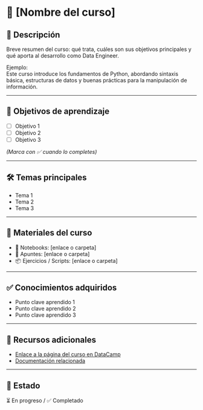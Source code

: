 # 📘 [Nombre del curso]

## 📌 Descripción
Breve resumen del curso: qué trata, cuáles son sus objetivos principales y qué aporta al desarrollo como Data Engineer.  

Ejemplo:  
Este curso introduce los fundamentos de Python, abordando sintaxis básica, estructuras de datos y buenas prácticas para la manipulación de información.

---

## 🎯 Objetivos de aprendizaje
- [ ] Objetivo 1  
- [ ] Objetivo 2  
- [ ] Objetivo 3  

*(Marca con ✅ cuando lo completes)*

---

## 🛠️ Temas principales
- Tema 1  
- Tema 2  
- Tema 3  

---

## 📂 Materiales del curso
- 📓 Notebooks: [enlace o carpeta]  
- 📑 Apuntes: [enlace o carpeta]  
- 📦 Ejercicios / Scripts: [enlace o carpeta]  

---

## ✅ Conocimientos adquiridos
- Punto clave aprendido 1  
- Punto clave aprendido 2  
- Punto clave aprendido 3  

---

## 🔗 Recursos adicionales
- [Enlace a la página del curso en DataCamp](url_del_curso)  
- [Documentación relacionada](link)  

---

## 📌 Estado
⏳ En progreso / ✅ Completado  
